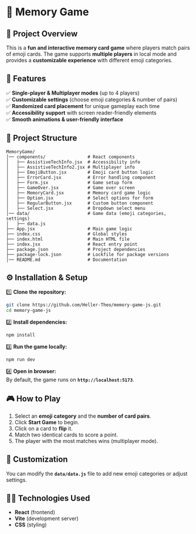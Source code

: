 # 🧠 **Memory Game**  

## 🎯 **Project Overview**

This is a **fun and interactive memory card game** where players match pairs of emoji cards. The game supports **multiple players** in local mode and provides a **customizable experience** with different emoji categories.  

## 🚀 **Features**

✅ **Single-player & Multiplayer modes** (up to 4 players)  
✅ **Customizable settings** (choose emoji categories & number of pairs)  
✅ **Randomized card placement** for unique gameplay each time  
✅ **Accessibility support** with screen reader-friendly elements  
✅ **Smooth animations & user-friendly interface**  

## 📂 **Project Structure**

``` plaintext
MemoryGame/  
│── components/                # React components  
│   ├── AssistiveTechInfo.jsx  # Accessibility info  
│   ├── AssistiveTechInfo2.jsx # Multiplayer info  
│   ├── EmojiButton.jsx        # Emoji card button logic  
│   ├── ErrorCard.jsx          # Error handling component  
│   ├── Form.jsx               # Game setup form  
│   ├── GameOver.jsx           # Game over screen  
│   ├── MemoryCard.jsx         # Memory card game logic  
│   ├── Option.jsx             # Select options for form  
│   ├── RegularButton.jsx      # Custom button component  
│   ├── Select.jsx             # Dropdown select menu  
│── data/                      # Game data (emoji categories, settings)  
│   ├── data.js   
├── App.jsx                    # Main game logic  
├── index.css                  # Global styles  
├── index.html                 # Main HTML file  
├── index.jsx                  # React entry point  
├── package.json               # Project dependencies  
├── package-lock.json          # Lockfile for package versions  
│── README.md                  # Documentation
```

## ⚙️ **Installation & Setup**

1️⃣ **Clone the repository:**  

```bash
git clone https://github.com/Heller-Theo/memory-game-js.git
cd memory-game-js
```

2️⃣ **Install dependencies:**  

```bash
npm install
```

3️⃣ **Run the game locally:**  

```bash
npm run dev
```

4️⃣ **Open in browser:**  
By default, the game runs on **`http://localhost:5173`**.  

## 🎮 **How to Play**

1. Select an **emoji category** and the **number of card pairs**.
2. Click **Start Game** to begin.  
3. Click on a card to **flip** it.  
4. Match two identical cards to score a point.  
5. The player with the most matches wins (multiplayer mode).  

## 🔧 **Customization**

You can modify the **`data/data.js`** file to add new emoji categories or adjust settings.  

## 👨‍💻 **Technologies Used**

- **React** (frontend)  
- **Vite** (development server)  
- **CSS** (styling)
